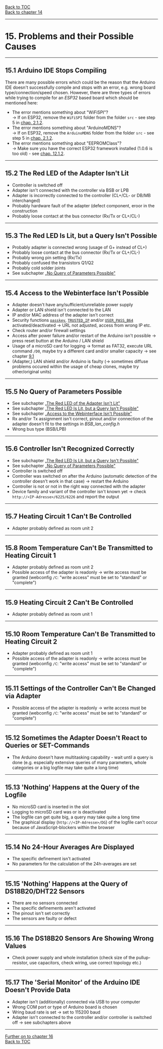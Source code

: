 [Back to TOC](toc.md)  
[Back to chapter 14](chap14.md)    
   
---      
    
# 15. Problems and their Possible Causes
---
    
## 15.1 Arduino IDE Stops Compiling  
There are many possible errors which could be the reason that the Arduino IDE doesn't successfully compile and stops with an error, e.g. wrong board type/connection/speed chosen. However, there are three types of errors while trying to compile for an *ESP32* based board which should be mentioned here:  
- The error mentions something about "WiFiSPI"?  
→ If on ESP32, remove the `WiFiSPI` folder from the folder `src` - see step 5 in [chap. 2.1.2](chap02.md#212-installation-onto-the-esp32).
- The error mentions something about "ArduinoMDNS"?  
→ If on ESP32, remove the `ArduinoMDNS` folder from the folder `src` - see step 5 in [chap. 2.1.2](chap02.md#212-installation-onto-the-esp32).
- The error mentions something about "EEPROMClass"?  
→ Make sure you have the correct ESP32 framework installed (1.0.6 is too old) - see [chap. 12.1.2](chap12.md#1212-esp32).  
  
---
  
## 15.2 The Red LED of the Adapter Isn't Lit
- Controller is switched off
- Adapter isn't connected with the controller via BSB or LPB
- Adapter is incorrectly connected to the controller (CL+/CL- or DB/MB interchanged)
- Probably hardware fault of the adapter (defect component, eroor in the construction
- Probably loose contact at the bus connector (Rx/Tx or CL+/CL-)  
    
---
    
## 15.3 The Red LED Is Lit, but a Query Isn't Possible

- Probably adapter is connected wrong (usage of G+ instead of CL+)
- Probably loose contact at the bus connector (Rx/Tx or CL+/CL-)
- Probably wrong pin setting (Rx/Tx)
- Probably confused the transistors Q1/Q2
- Probably cold solder joints
- See subchapter [„No Query of Parameters Possible"](chap15.md#154-no-query-of-parameters-possible)  
    
---
    

## 15.4 Access to the Webinterface Isn't Possible

- Adapter doesn't have any/sufficient/unreliable power supply
- Adapter or LAN shield isn't connected to the LAN 
- IP and/or MAC address of the adapter isn't correct 
- Security functions [`passkey`](chap05.md), [`TRUSTED_IP`](chap05.md) and/or [`USER_PASS_B64`](chap05.md)
activated/deactivated → URL not adjusted, access from wrong IP etc.
- Check router and/or firewall settings 
- Access after power failure and/or restart of the Arduino isn't possible → press reset button at the Arduino / LAN shield
- Usage of a microSD card for logging → format as FAT32, execute URL command `/D0`, maybe try a different card and/or smaller capacity → see chapter [9.1](chap09.md#91-usage-of-the-adapter-as-a-standalone-logger-with-bsb-lan) 
- (Adapter,) LAN shield and/or Arduino is faulty (→ sometimes diffuse problems occured within the usage of cheap clones, maybe try other/original units)  

    
---
    

## 15.5 No Query of Parameters Possible

- See subchapter [„The Red LED of the Adapter Isn't Lit"](kap15.md#151-the-red-led-of-the-adapter-isnt-lit)
- See subchapter [„The Red LED Is Lit, but a Query Isn't Possible"](kap15.md#152-the-red-led-is-lit-but-a-query-isnt-possible)
- See subchapter [„Access to the Webinterface Isn't Possible"](kap15.md#153-access-to-the-webinterface-isnt-possible)
- Rx and/or Tx assignment isn't correct, pinout and/or connection of the adapter doesn't fit to the settings in *BSB_lan_config.h* 
- Wrong bus type (BSB/LPB)  
    
---
    

## 15.6 Controller Isn't Recognized Correctly

- See subchapter [„The Red LED Is Lit, but a Query Isn't Possible"](kap15.md#152-the-red-led-is-lit-but-a-query-isnt-possible)
- See subchapter [„No Query of Parameters Possible"](chap15.md#154-no-query-of-parameters-possible)  
- Controller is switched off
- Controller was switched on after the Arduino (automatic detection of the controller doesn't work in that case) → restart the Arduino
- Controller is not or not in the right way connected with the adapter
- Device family and variant of the controller isn't known yet → check `http://<IP-Adresse>/6225/6226` and report the output  
    
---
    

## 15.7 Heating Circuit 1 Can't Be Controlled

- Adapter probably defined as room unit 2  
    
---
    

## 15.8 Room Temperature Can't Be Transmitted to Heating Circuit 1
- Adapter probably defined as room unit 2
- Possible access of the adapter is readonly → write access must be granted (webconfig `/C`: "write access" must be set to "standard" or "complete")  
    
---
    

## 15.9 Heating Circuit 2 Can't Be Controlled

- Adapter probably defined as room unit 1  
    
---
    

## 15.10 Room Temperature Can't Be Transmitted to Heating Circuit 2

- Adapter probably defined as room unit 1
- Possible access of the adapter is readonly → write access must be granted (webconfig `/C`: "write access" must be set to "standard" or "complete")  
    
---
    

## 15.11 Settings of the Controller Can't Be Changed via Adapter
- Possible access of the adapter is readonly → write access must be granted (webconfig `/C`: "write access" must be set to "standard" or "complete")  
    
---
    

## 15.12 Sometimes the Adapter Doesn't React to Queries or SET-Commands

- The Arduino doesn't have multitasking capability - wait until a query is done (e.g. especially extensive queries of many parameters, whole categories or a big logfile may take quite a long time)  
    
---
    

## 15.13 'Nothing' Happens at the Query of the Logfile

- No microSD card is inserted in the slot
- Logging to microSD card was or is deactivated
- The logfile can get quite big, a query may take quite a long time  
- The graphical display (`http://<IP-Adresse>/DG`) of the logfile can't occur because of JavaScript-blockers within the browser  
    
---
    

## 15.14 No 24-Hour Averages Are Displayed

- The specific definement isn't activated
- No parameters for the calculation of the 24h-averages are set  
    
---
    

## 15.15 'Nothing' Happens at the Query of DS18B20/DHT22 Sensors

- There are no sensors connected
- The specific definements aren't activated
- The pinout isn't set correctly
- The sensors are faulty or defect  
    
---
    

## 15.16 The DS18B20 Sensors Are Showing Wrong Values

- Check power supply and whole installation (check size of the pullup-resistor,
use capacitors, check wiring, use correct topology etc.)  
    
---
    

## 15.17 The 'Serial Monitor' of the Arduino IDE Doesn't Provide Data

- Adapter isn't (additionally) connected via USB to your computer
- Wrong COM port or type of Arduino board is chosen
- Wring baud rate is set → set to 115200 baud
- Adapter isn't connected to the controller and/or controller is switched off → see subchapters above  
    
---  

[Further on to chapter 16](chap16.md)      
[Back to TOC](toc.md)   


